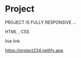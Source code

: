 # Project
 
PROJECT IS FULLY RESPONSIVE ...

HTML , CSS


live link 

https://project234.netlify.app


